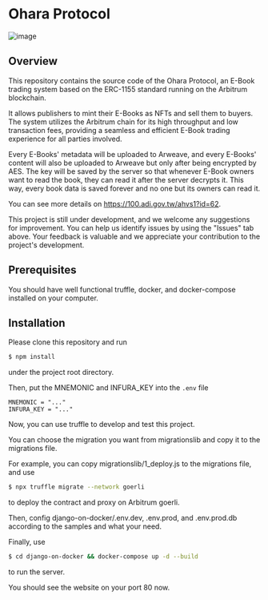 # Ohara Protocol
![image](https://user-images.githubusercontent.com/74814435/233918652-b6a1d795-b995-4742-8fb5-4e343dccbafa.png)

## Overview
 This repository contains the source code of the Ohara Protocol, an E-Book trading system based on the ERC-1155 standard running on the Arbitrum blockchain.

 It allows publishers to mint their E-Books as NFTs and sell them to buyers. The system utilizes the Arbitrum chain for its high throughput and low transaction fees, providing a seamless and efficient E-Book trading experience for all parties involved.

 Every E-Books' metadata will be uploaded to Arweave, and every E-Books' content will also be uploaded to Arweave but only after being encrypted by AES. The key will be saved by the server so that whenever E-Book owners want to read the book, they can read it after the server decrypts it. This way, every book data is saved forever and no one but its owners can read it.
 
 You can see more details on https://100.adi.gov.tw/ahvs1?id=62.
 
 This project is still under development, and we welcome any suggestions for improvement. You can help us identify issues by using the "Issues" tab above. Your feedback is valuable and we appreciate your contribution to the project's development.

## Prerequisites
You should have well functional truffle, docker, and docker-compose installed on your computer.

## Installation
 Please clone this repository and run
 ```bash
 $ npm install
 ```
 under the project root directory.

 Then, put the MNEMONIC and INFURA_KEY into the `.env` file

 ```
 MNEMONIC = "..."
 INFURA_KEY = "..."
 ```
 
 Now, you can use truffle to develop and test this project.

 You can choose the migration you want from migrationslib and copy it to the migrations file.

 For example, you can copy migrationslib/1_deploy.js to the migrations file, and use

 ```bash
 $ npx truffle migrate --network goerli
 ```
 
 to deploy the contract and proxy on Arbitrum goerli.

 Then, config django-on-docker/.env.dev, .env.prod, and .env.prod.db according to the samples and what your need.

 Finally, use

 ```bash
 $ cd django-on-docker && docker-compose up -d --build
 ```

 to run the server.

 You should see the website on your port 80 now.
